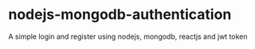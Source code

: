 # nodejs-mongodb-authentication
A simple login and register using nodejs, mongodb, reactjs and jwt token
